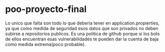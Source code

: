 # poo-proyecto-final

Lo unico que falta son todo lo que deberia tener en application.propierties, ya que como medida de seguridad esos datos que son privados no deben subirse a repositorios publicos. Es una politica de github porque si los bots de ellos encuentran esas vulnerabilidades te pueden dar la cuenta de baja como medida extrema(poco probable).
